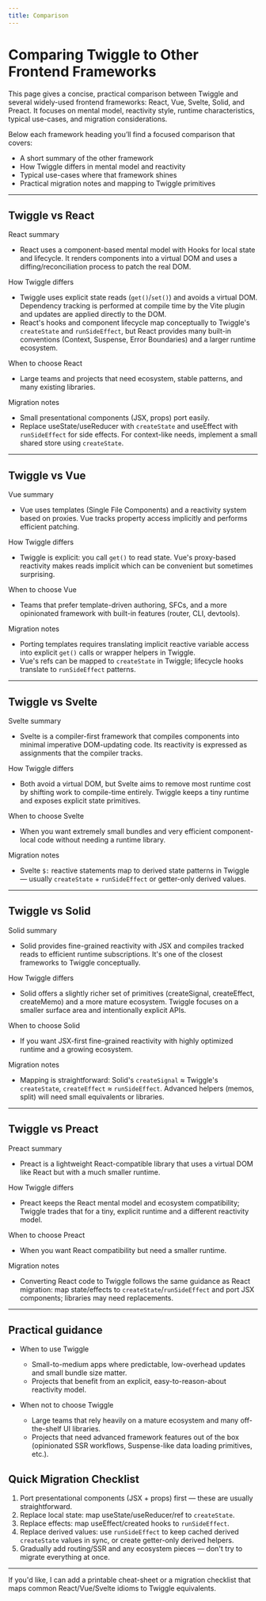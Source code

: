 ```yaml
---
title: Comparison
---
```



# Comparing Twiggle to Other Frontend Frameworks

This page gives a concise, practical comparison between Twiggle and several widely-used frontend frameworks: React, Vue, Svelte, Solid, and Preact. It focuses on mental model, reactivity style, runtime characteristics, typical use-cases, and migration considerations.

Below each framework heading you’ll find a focused comparison that covers:

- A short summary of the other framework
- How Twiggle differs in mental model and reactivity
- Typical use-cases where that framework shines
- Practical migration notes and mapping to Twiggle primitives

---

## Twiggle vs React

React summary

- React uses a component-based mental model with Hooks for local state and lifecycle. It renders components into a virtual DOM and uses a diffing/reconciliation process to patch the real DOM.

How Twiggle differs

- Twiggle uses explicit state reads (`get()`/`set()`) and avoids a virtual DOM. Dependency tracking is performed at compile time by the Vite plugin and updates are applied directly to the DOM.
- React's hooks and component lifecycle map conceptually to Twiggle's `createState` and `runSideEffect`, but React provides many built-in conventions (Context, Suspense, Error Boundaries) and a larger runtime ecosystem.

When to choose React

- Large teams and projects that need ecosystem, stable patterns, and many existing libraries.

Migration notes

- Small presentational components (JSX, props) port easily.
- Replace useState/useReducer with `createState` and useEffect with `runSideEffect` for side effects. For context-like needs, implement a small shared store using `createState`.

---

## Twiggle vs Vue

Vue summary

- Vue uses templates (Single File Components) and a reactivity system based on proxies. Vue tracks property access implicitly and performs efficient patching.

How Twiggle differs

- Twiggle is explicit: you call `get()` to read state. Vue's proxy-based reactivity makes reads implicit which can be convenient but sometimes surprising.

When to choose Vue

- Teams that prefer template-driven authoring, SFCs, and a more opinionated framework with built-in features (router, CLI, devtools).

Migration notes

- Porting templates requires translating implicit reactive variable access into explicit `get()` calls or wrapper helpers in Twiggle.
- Vue's refs can be mapped to `createState` in Twiggle; lifecycle hooks translate to `runSideEffect` patterns.

---

## Twiggle vs Svelte

Svelte summary

- Svelte is a compiler-first framework that compiles components into minimal imperative DOM-updating code. Its reactivity is expressed as assignments that the compiler tracks.

How Twiggle differs

- Both avoid a virtual DOM, but Svelte aims to remove most runtime cost by shifting work to compile-time entirely. Twiggle keeps a tiny runtime and exposes explicit state primitives.

When to choose Svelte

- When you want extremely small bundles and very efficient component-local code without needing a runtime library.

Migration notes

- Svelte `$:` reactive statements map to derived state patterns in Twiggle — usually `createState` + `runSideEffect` or getter-only derived values.

---

## Twiggle vs Solid

Solid summary

- Solid provides fine-grained reactivity with JSX and compiles tracked reads to efficient runtime subscriptions. It's one of the closest frameworks to Twiggle conceptually.

How Twiggle differs

- Solid offers a slightly richer set of primitives (createSignal, createEffect, createMemo) and a more mature ecosystem. Twiggle focuses on a smaller surface area and intentionally explicit APIs.

When to choose Solid

- If you want JSX-first fine-grained reactivity with highly optimized runtime and a growing ecosystem.

Migration notes

- Mapping is straightforward: Solid's `createSignal` ≈ Twiggle's `createState`, `createEffect` ≈ `runSideEffect`. Advanced helpers (memos, split) will need small equivalents or libraries.

---

## Twiggle vs Preact

Preact summary

- Preact is a lightweight React-compatible library that uses a virtual DOM like React but with a much smaller runtime.

How Twiggle differs

- Preact keeps the React mental model and ecosystem compatibility; Twiggle trades that for a tiny, explicit runtime and a different reactivity model.

When to choose Preact

- When you want React compatibility but need a smaller runtime.

Migration notes

- Converting React code to Twiggle follows the same guidance as React migration: map state/effects to `createState`/`runSideEffect` and port JSX components; libraries may need replacements.

---

## Practical guidance

- When to use Twiggle

	- Small-to-medium apps where predictable, low-overhead updates and small bundle size matter.
	- Projects that benefit from an explicit, easy-to-reason-about reactivity model.

- When not to choose Twiggle

	- Large teams that rely heavily on a mature ecosystem and many off-the-shelf UI libraries.
	- Projects that need advanced framework features out of the box (opinionated SSR workflows, Suspense-like data loading primitives, etc.).

## Quick Migration Checklist

1. Port presentational components (JSX + props) first — these are usually straightforward.
2. Replace local state: map useState/useReducer/ref to `createState`.
3. Replace effects: map useEffect/created hooks to `runSideEffect`.
4. Replace derived values: use `runSideEffect` to keep cached derived `createState` values in sync, or create getter-only derived helpers.
5. Gradually add routing/SSR and any ecosystem pieces — don't try to migrate everything at once.

---

If you'd like, I can add a printable cheat-sheet or a migration checklist that maps common React/Vue/Svelte idioms to Twiggle equivalents.
